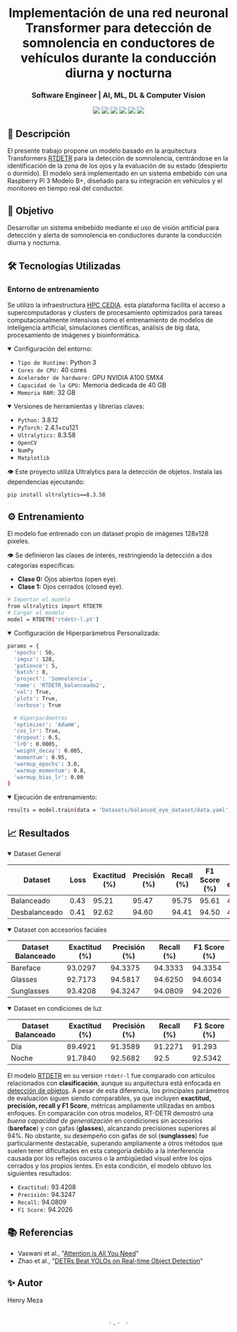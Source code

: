 <h1 align='center'>Implementación de una red neuronal Transformer para detección de somnolencia en conductores de vehículos durante la conducción diurna y nocturna</h1>
<h3 align='center'>Software Engineer | AI, ML, DL & Computer Vision</h3>
<p align="center">
  <!-- Lenguajes y Frameworks -->
  <img src="https://img.shields.io/badge/Python-3.8.12-3776AB?style=for-the-badge&logo=python&logoColor=white">
  <!-- Machine Learning -->
  <img src="https://img.shields.io/badge/PyTorch-2.4.1+cu121-EE4C2C?style=for-the-badge&logo=pytorch&logoColor=white">
  <img src="https://img.shields.io/badge/Ultralytics-8.3.58-00FFFF?style=for-the-badge&logo=yolo&logoColor=black">
  <img src="https://img.shields.io/badge/TensorFlow_Lite-FF6F00?style=for-the-badge&logo=tensorflow&logoColor=white">
  <!-- Hardware y Deployment -->
  <img src="https://img.shields.io/badge/Raspberry_Pi-A22846?style=for-the-badge&logo=raspberry-pi&logoColor=white">
  <img src="https://img.shields.io/badge/OpenCV-5C3EE8?style=for-the-badge&logo=opencv&logoColor=white">
</p>

## 📖 Descripción

El presente trabajo propone un modelo basado en la arquitectura Transformers [RTDETR](https://docs.ultralytics.com/models/rtdetr/) para la detección de somnolencia, centrándose en la identificación de la zona de los ojos y la evaluación de su estado (despierto o dormido). El modelo será implementado en un sistema embebido con una Raspberry Pi 3 Modelo B+, diseñado para su integración en vehículos y el monitoreo en tiempo real del conductor.

## 🎯 Objetivo

Desarrollar un sistema embebido mediante el uso de visión artificial para detección y alerta de somnolencia en conductores durante la conducción diurna y nocturna.


## 🛠️ Tecnologías Utilizadas

### Entorno de entrenamiento

Se utilizo la infraestructura [HPC CEDIA](https://cedia.edu.ec/beneficio/supercomputador/). esta plataforma facilita el acceso a supercomputadoras y clusters de procesamiento optimizados para tareas computacionalmente intensivas como el entrenamiento de modelos de inteligencia artificial, simulaciones científicas, análisis de big data, procesamiento de imágenes y bioinformática.

<details open>
<summary>Configuración del entorno:</summary>
  
- `Tipo de Runtime:` Python 3
- `Cores de CPU:` 40 cores
- `Acelerador de hardware:` GPU NVIDIA A100 SMX4
- `Capacidad de la GPU:` Memoria dedicada de 40 GB
- `Memoria RAM:` 32 GB
</details>

<details open>
<summary>Versiones de herramientas y librerías claves:</summary>

- `Python:` 3.8.12
- `PyTorch:` 2.4.1+cu121
- `Ultralytics:` 8.3.58
- `OpenCV`
- `NumPy`
- `Matplotlib`

👁️ Este proyecto utiliza Ultralytics para la detección de objetos. Instala las dependencias ejecutando:

```bash
pip install ultralytics==8.3.58
```
</details>

## ⚙️ Entrenamiento

El modelo fue entrenado con un dataset propio de imágenes 128x128 pixeles.

👁️ Se definieron las clases de interés, restringiendo la detección a dos categorías específicas: 

- **Clase 0:** Ojos abiertos (open eye).
- **Clase 1:** Ojos cerrados (closed eye).


```bash
# Importar el modelo
from ultralytics import RTDETR
# Cargar el modelo
model = RTDETR('rtdetr-l.pt')
```

<details open>
<summary>Configuración de Hiperparámetros Personalizada:</summary>

```bash
params = {
  'epochs': 50,
  'imgsz': 128,
  'patience': 5,
  'batch': 8,
  'project': 'Somnolencia',
  'name': 'RTDETR_balanceado2',
  'val': True,
  'plots': True,
  'verbose': True

  # Hiperparámetros
  'optimizer': 'AdamW',
  'cos_lr': True,
  'dropout': 0.5,
  'lr0': 0.0005,
  'weight_decay': 0.005,
  'momentum': 0.95,
  'warmup_epochs': 3.0,
  'warmup_momentum': 0.8,
  'warmup_bias_lr': 0.00
}
```
</details>
<details open>
<summary>Ejecución de entrenamiento:</summary>

```bash
results = model.train(data = 'Datasets/balanced_eye_dataset/data.yaml', classes = [0, 1], **params)
```
</details>

## 📈 Resultados

<details open>
<summary>Dataset General</summary>
  
| Dataset | Loss | Exactitud (%) | Precisión (%) | Recall (%) | F1 Score (%) | Tiempo de entrenamiento |
| ------ | ---- | ------------- | ------------- | ---------- | ------------ | --------- |
| Balanceado | 0.43 | 95.21 | 95.47 | 95.75 | 95.61 | 4h 28m 21s |
| Desbalanceado | 0.41 | 92.62 | 94.60 | 94.41 | 94.50 | 4h 41m 22s |
</details>

<details open>
<summary>Dataset con accesorios faciales</summary>
  
| Dataset Balanceado| Exactitud (%) | Precisión (%) | Recall (%) | F1 Score (%) |
| ------ | ------------- | ------------- | ---------- | ------------ |
| Bareface | 93.0297 | 94.3375 | 94.3333 | 94.3354 |
| Glasses | 92.7173 | 94.5817 | 94.6250 | 94.6034 |
| Sunglasses | 93.4208 | 94.3247 | 94.0809 | 94.2026 |

</details>
<details open>
<summary>Dataset en condiciones de luz</summary>
  
| Dataset Balanceado| Exactitud (%) | Precisión (%) | Recall (%) | F1 Score (%) |
| ------ | ------------- | ------------- | ---------- | ------------ |
| Día | 89.4921 | 91.3589 | 91.2271 | 91.293 |
| Noche | 91.7840 | 92.5682 | 92.5 | 92.5342 |
</details>

El modelo [RTDETR](https://docs.ultralytics.com/models/rtdetr/) en su version `rtdetr-l` fue comparado con artículos relacionados con **clasificación**, aunque su arquitectura está enfocada en [detección de objetos](https://www.ibm.com/mx-es/think/topics/object-detection). A pesar de esta diferencia, los principales parámetros de evaluación siguen siendo comparables, ya que incluyen **exactitud, precisión, recall y F1 Score**, métricas ampliamente utilizadas en ambos enfoques. En comparación con otros modelos, RT-DETR demostró una *buena capacidad de generalización* en condiciones sin accesorios (**bareface**) y con gafas (**glasses**), alcanzando precisiones superiores al 94%. No obstante, su desempeño con gafas de sol (**sunglasses**) fue particularmente destacable, superando ampliamente a otros métodos que suelen tener dificultades en esta categoría debido a la interferencia causada por los reflejos oscuros o la ambigüedad visual entre los ojos cerrados y los propios lentes. En esta condición, el modelo obtuvo los siguientes resultados:

- `Exactitud:` 93.4208
- `Precisión:` 94.3247
- `Recall:` 94.0809
- `F1 Score:` 94.2026

## 📚 Referencias

- Vaswani et al., "[Attention is All You Need](https://arxiv.org/abs/1706.03762)"
- Zhao et al., "[DETRs Beat YOLOs on Real-time Object Detection](https://arxiv.org/abs/2304.08069)"

## ✨ Autor

Henry Meza

<br>
<div align="center">
  <a href="https://github.com/hpmezam">
    <img src="https://github.com/ultralytics/assets/raw/main/social/logo-social-github.png" width="3%" alt="Ultralytics GitHub">
  </a>
  <img src="https://github.com/ultralytics/assets/raw/main/social/logo-transparent.png" width="3%" alt="space">
  <a href="https://www.linkedin.com/in/hpmezam/">
    <img src="https://github.com/ultralytics/assets/raw/main/social/logo-social-linkedin.png" width="3%" alt="Ultralytics LinkedIn">
  </a>
</div>
